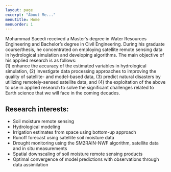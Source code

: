 ```yaml
---
layout: page
excerpt: "About Me..."
menutitle: Home
menuorder: 1
---
```


 Mohammad Saeedi received a Master’s degree in Water Resources Engineering and Bachelor’s degree in Civil Engineering. During his graduate course/thesis, he concentrated on employing satellite remote sensing data in hydrological simulation and developing algorithms.
The main objective of his applied research is as follows:<br/> 
(1) enhance the accuracy of the estimated variables in hydrological simulation, (2) investigate data processing approaches to improving the quality of satellite- and model-based data, (3) predict natural disasters by utilizing remotely-sensed satellite data, and (4) the exploitation of the above to use in applied research to solve the significant challenges related to Earth science that we will face in the coming decades.
 

## Research interests:

-	Soil moisture remote sensing
-	Hydrological modeling
-	Irrigation estimates from space using bottom-up approach
-	Runoff forecast using satellite soil moisture data
-	Drought monitoring using the SM2RAIN-NWF algorithm, satellite data and in situ measurements
-	Spatial downscaling of soil moisture remote sensing products
-	Optimal convergence of model predictions with observations through data assimilation


